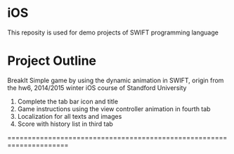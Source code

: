 # iOS

This reposity is used for demo projects of SWIFT programming language

Project Outline
=====================================================================

BreakIt
Simple game by using the dynamic animation in SWIFT, origin from the hw6, 2014/2015 winter iOS course of Standford University

1. Complete the tab bar icon and title
2. Game instructions using the view controller animation in fourth tab
3. Localization for all texts and images
4. Score with history list in third tab

=====================================================================
